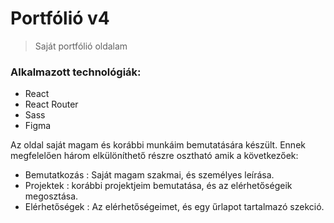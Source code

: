 # Portfólió v4
> Saját portfólió oldalam
### Alkalmazott technológiák:
* React
* React Router
* Sass
* Figma

Az oldal saját magam és korábbi munkáim bemutatására készült. Ennek megfelelően három elkülöníthető részre osztható amik a következőek:

- Bemutatkozás : Saját magam szakmai, és személyes leírása.
- Projektek : korábbi projektjeim bemutatása, és az elérhetőségeik megosztása.
- Elérhetőségek : Az elérhetőségeimet, és egy űrlapot tartalmazó szekció.
